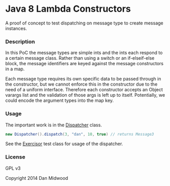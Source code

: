 Java 8 Lambda Constructors
==========================

A proof of concept to test dispatching on message type to create message instances.

### Description

In this PoC the message types are simple ints and the ints each respond to a certain message class. Rather than using a switch or an if-elseif-else block, the message identifiers are keyed against the message constructors in a map.

Each message type requires its own specific data to be passed through in the constructor, but we cannot enforce this in the constructor due to the need of a uniform interface. Therefore each constructor accepts an Object varargs list and the validation of those args is left up to itself. Potentially, we could encode the argument types into the map key.

### Usage

The important work is in the [Dispatcher](https://github.com/danmidwood/lambda-ctor-dispatch/blob/master/src/main/java/com/danmidwood/lambdactor/Dispatcher.java) class.

```java
new Dispatcher().dispatch(3, "dan", 10, true) // returns Message3
```

See the [Exercisor](https://github.com/danmidwood/lambda-ctor-dispatch/blob/master/src/test/java/com/danmidwood/lambdactor/Exercisor.java) test class for usage of the dispatcher.

### License

GPL v3

Copyright 2014 Dan Midwood